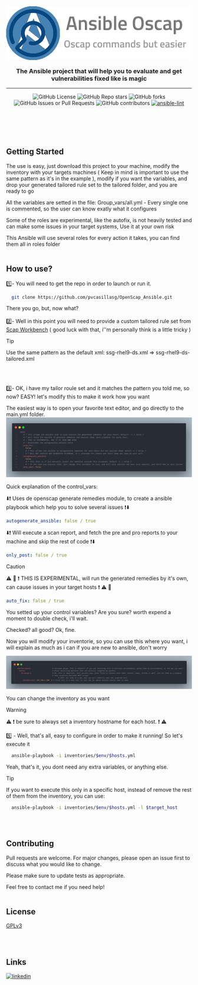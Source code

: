 <div style="text-align: center">
<h3 align="center" dir="auto" class="heading-element" ><img src=imgs/logo.png align="center" >  </br></br>
  The Ansible project that will help you to evaluate and get vulnerabilities fixed like is magic
</h3>
  <hr>
</div>
<div align="center">

![GitHub License](https://img.shields.io/github/license/pvcasillasg/OpenScap_Ansiblae)
![GitHub Repo stars](https://img.shields.io/github/stars/pvcasillasg/OpenScap_Ansible)
![GitHub forks](https://img.shields.io/github/forks/pvcasillasg/OpenScap_Ansible)
![GitHub Issues or Pull Requests](https://img.shields.io/github/issues/pvcasillasg/OpenScap_Ansible)
![GitHub contributors](https://img.shields.io/github/contributors/pvcasillasg/OpenScap_Ansible)
[![ansible-lint](https://github.com/pvcasillasg/OpenScap_Ansible/actions/workflows/ansible-lint.yml/badge.svg)](https://github.com/pvcasillasg/OpenScap_Ansible/actions/workflows/ansible-lint.yml)

</div>
</br></br></br></br>

## Getting Started

The use is easy, just download this project to your machine, modify the inventory with your targets machines ( Keep in mind is important to use the same pattern as it's in the example ), modify if you want the variables, and drop your generated tailored rule set to the tailored folder, and you are ready to go

All the variables are setted in the file: Group_vars/all.yml - Every single one is commented, so the user can know exatly what it configures

Some of the roles are experimental, like the autofix, is not heavily tested and can make some issues in your target systems, Use it at your own risk

This Ansible will use several roles for every action it takes, you can find them all in roles folder
</br>
</br>

## How to use?

:one:- You will need to get the repo in order to launch or run it.

```bash
  git clone https://github.com/pvcasillasg/OpenScap_Ansible.git
```

There you go, but, now what?
</br>
</br>
:two:- Well in this point you will need to provide a custom tailored rule set from [Scap Workbench](https://www.open-scap.org/tools/scap-workbench/) ( good luck with that, i''m personally think is a little tricky )

> [!TIP]
> Use the same pattern as the default xml: ssg-rhel9-ds.xml => ssg-rhel9-ds-tailored.xml

</br>
</br>

:three:- OK, i have my tailor roule set and it matches the pattern you told me, so now?
EASY! let's modify this to make it work how you want

The easiest way is to open your favorite text editor, and go directly to the main.yml folder.
![Control Vars Snippet](imgs/control_vars.png)

Quick explanation of the control_vars:

:arrow_down::heavy_exclamation_mark: Uses de openscap generate remedies module, to create a ansible playbook which help you to solve several issues :heavy_exclamation_mark::arrow_down:

```yaml
autogenerate_ansible: false / true
```

:arrow_down::heavy_exclamation_mark: Will execute a scan report, and fetch the pre and pro reports to your machine and skip the rest of code :heavy_exclamation_mark::arrow_down:

```yaml
only_post: false / true
```

> [!CAUTION]
> :warning: :construction: :heavy_exclamation_mark: THIS IS EXPERIMENTAL, will run the generated remedies by it's own, can cause issues in your target hosts :heavy_exclamation_mark: :warning: :construction:

```yaml
auto_fix: false / true
```

You setted up your control variables? Are you sure? worth expend a moment to double check, i'll wait.

Checked? all good? Ok, fine.

Now you will modify your inventorie, so you can use this where you want, i will explain as much as i can if you are new to ansible, don't worry

![Inventory snippet](imgs/inventory.png)

You can change the inventory as you want

> [!WARNING]
> :warning: :heavy_exclamation_mark: be sure to always set a inventory hostname for each host. :heavy_exclamation_mark: :warning:

:five: - Well, that's all, easy to configure in order to make it running!
So let's execute it

```bash
  ansible-playbook -i inventories/$env/$hosts.yml
```

Yeah, that's it, you dont need any extra variables, or anything else.

> [!TIP]
> If you want to execute this only in a specific host, instead of remove the rest of them from the inventory, you can use:

```bash
  ansible-playbook -i inventories/$env/$hosts.yml -l $target_host
```

</br></br>

## Contributing

Pull requests are welcome. For major changes, please open an issue first
to discuss what you would like to change.

Please make sure to update tests as appropriate.

Feel free to contact me if you need help!
</br></br>

## License

[GPLv3](https://choosealicense.com/licenses/gpl-3.0/)

</br></br>

## Links

[![linkedin](https://img.shields.io/badge/linkedin-0A66C2?style=for-the-badge&logo=linkedin&logoColor=white)](https://www.linkedin.com/in/pablovcasillas/)
